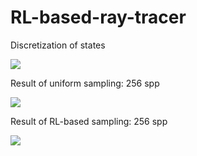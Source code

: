 # RL-based-ray-tracer

Discretization of states 

![](/scene-rl-based/img2.png=256*256)

Result of uniform sampling: 256 spp 

![](/scene-uniform/img.png=256*256)

Result of RL-based sampling: 256 spp

![](/scene-rl-based/img.png=256*256)
